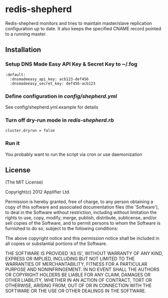 # redis-shepherd
Redis-shepherd monitors and tries to maintain master/slave replication configuration up to date. It also keeps the specified CNAME record pointed to a running master.

## Installation
### Setup DNS Made Easy API Key & Secret Key to ~/.fog

    :default:
      :dnsmadeeasy_api_key: acb123-def456
      :dnsmadeeasy_secret_key: def456-acb123

### Define configuration in _config/shepherd.yml_
See config/shepherd.yml.example for details

### Turn off dry-run mode in _redis-shepherd.rb_

    cluster.dryrun = false

### Run it
You probably want to run the script via cron or use daemonization

## License
(The MIT License)

Copyright(c) 2012 Applifier Ltd.<br />

Permission is hereby granted, free of charge, to any person obtaining
a copy of this software and associated documentation files (the
'Software'), to deal in the Software without restriction, including
without limitation the rights to use, copy, modify, merge, publish,
distribute, sublicense, and/or sell copies of the Software, and to
permit persons to whom the Software is furnished to do so, subject to
the following conditions:

The above copyright notice and this permission notice shall be
included in all copies or substantial portions of the Software.

THE SOFTWARE IS PROVIDED 'AS IS', WITHOUT WARRANTY OF ANY KIND,
EXPRESS OR IMPLIED, INCLUDING BUT NOT LIMITED TO THE WARRANTIES OF
MERCHANTABILITY, FITNESS FOR A PARTICULAR PURPOSE AND NONINFRINGEMENT.
IN NO EVENT SHALL THE AUTHORS OR COPYRIGHT HOLDERS BE LIABLE FOR ANY
CLAIM, DAMAGES OR OTHER LIABILITY, WHETHER IN AN ACTION OF CONTRACT,
TORT OR OTHERWISE, ARISING FROM, OUT OF OR IN CONNECTION WITH THE
SOFTWARE OR THE USE OR OTHER DEALINGS IN THE SOFTWARE.
